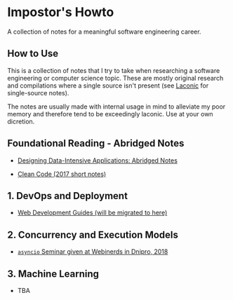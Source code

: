 # Impostor's Howto

A collection of notes for a meaningful software engineering career.

## How to Use

This is a collection of notes that I try to take when researching a software engineering or computer science topic. These are mostly original research and compilations where a single source isn't present (see [Laconic](https://github.com/bausk/laconic) for single-source notes).  

The notes are usually made with internal usage in mind to alleviate my poor memory and therefore tend to be exceedingly laconic. Use at your own dicretion.

## Foundational Reading - Abridged Notes

- [Designing Data-Intensive Applications: Abridged Notes](https://gist.github.com/bausk/f45d9ca836e0a3d623d3ae2389ec5eac)

- [Clean Code (2017 short notes)](https://gist.github.com/bausk/0b0723bd8e1193c1342e658771a002cf)

## 1. DevOps and Deployment

* [Web Development Guides (will be migrated to here)](https://github.com/bausk/guides)

## 2. Concurrency and Execution Models

* [`asyncio` Seminar given at Webinerds in Dnipro, 2018](https://github.com/bausk/seminar2018)

## 3. Machine Learning

* TBA
